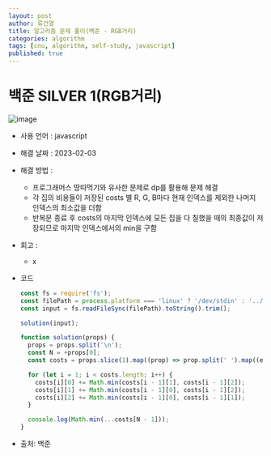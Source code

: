 ```yaml
---
layout: post
author: 류건열
title: 알고리즘 문제 풀이(백준 - RGB거리)
categories: algorithm
tags: [cnu, algorithm, self-study, javascript]
published: true
---
```


# 백준 SILVER 1(RGB거리)

![image](https://user-images.githubusercontent.com/34560965/216445158-62dc7bc6-e4b0-46e1-9893-a48d24f70ef0.png)

- 사용 언어 : javascript

- 해결 날짜 : 2023-02-03

- 해결 방법 :

  - 프로그래머스 땅따먹기와 유사한 문제로 dp를 활용해 문제 해결
  - 각 집의 비용들이 저장된 costs 별 R, G, B마다 현재 인덱스를 제외한 나머지 인덱스의 최소값을 더함
  - 반복문 종료 후 costs의 마지막 인덱스에 모든 집을 다 칠했을 때의 최종값이 저장되므로 마지막 인덱스에서의 min을 구함

- 회고 :

  - x

- 코드

  ```javascript
  const fs = require('fs');
  const filePath = process.platform === 'linux' ? '/dev/stdin' : '../input.txt';
  const input = fs.readFileSync(filePath).toString().trim();

  solution(input);

  function solution(props) {
    props = props.split('\n');
    const N = +props[0];
    const costs = props.slice(1).map((prop) => prop.split(' ').map((e) => +e));

    for (let i = 1; i < costs.length; i++) {
      costs[i][0] += Math.min(costs[i - 1][1], costs[i - 1][2]);
      costs[i][1] += Math.min(costs[i - 1][0], costs[i - 1][2]);
      costs[i][2] += Math.min(costs[i - 1][0], costs[i - 1][1]);
    }

    console.log(Math.min(...costs[N - 1]));
  }
  ```

- 출처: 백준
